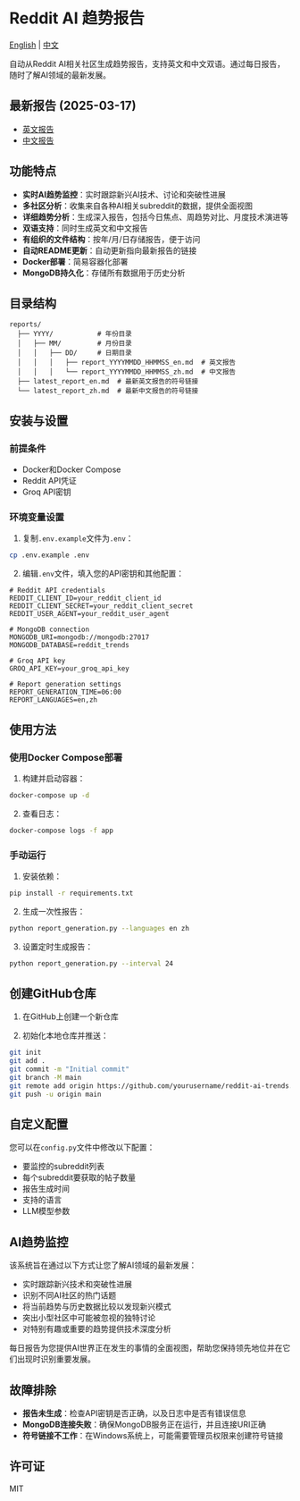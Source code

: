 # Reddit AI 趋势报告

[English](README.md) | [中文](README_CN.md)

自动从Reddit AI相关社区生成趋势报告，支持英文和中文双语。通过每日报告，随时了解AI领域的最新发展。

## 最新报告 (2025-03-17)

- [英文报告](reports/latest_report_en.md)
- [中文报告](reports/latest_report_zh.md)

## 功能特点

- **实时AI趋势监控**：实时跟踪新兴AI技术、讨论和突破性进展
- **多社区分析**：收集来自各种AI相关subreddit的数据，提供全面视图
- **详细趋势分析**：生成深入报告，包括今日焦点、周趋势对比、月度技术演进等
- **双语支持**：同时生成英文和中文报告
- **有组织的文件结构**：按年/月/日存储报告，便于访问
- **自动README更新**：自动更新指向最新报告的链接
- **Docker部署**：简易容器化部署
- **MongoDB持久化**：存储所有数据用于历史分析

## 目录结构

```
reports/
  ├── YYYY/           # 年份目录
  │   ├── MM/         # 月份目录
  │   │   ├── DD/     # 日期目录
  │   │   │   ├── report_YYYYMMDD_HHMMSS_en.md  # 英文报告
  │   │   │   └── report_YYYYMMDD_HHMMSS_zh.md  # 中文报告
  ├── latest_report_en.md  # 最新英文报告的符号链接
  └── latest_report_zh.md  # 最新中文报告的符号链接
```

## 安装与设置

### 前提条件

- Docker和Docker Compose
- Reddit API凭证
- Groq API密钥

### 环境变量设置

1. 复制`.env.example`文件为`.env`：

```bash
cp .env.example .env
```

2. 编辑`.env`文件，填入您的API密钥和其他配置：

```
# Reddit API credentials
REDDIT_CLIENT_ID=your_reddit_client_id
REDDIT_CLIENT_SECRET=your_reddit_client_secret
REDDIT_USER_AGENT=your_reddit_user_agent

# MongoDB connection
MONGODB_URI=mongodb://mongodb:27017
MONGODB_DATABASE=reddit_trends

# Groq API key
GROQ_API_KEY=your_groq_api_key

# Report generation settings
REPORT_GENERATION_TIME=06:00
REPORT_LANGUAGES=en,zh
```

## 使用方法

### 使用Docker Compose部署

1. 构建并启动容器：

```bash
docker-compose up -d
```

2. 查看日志：

```bash
docker-compose logs -f app
```

### 手动运行

1. 安装依赖：

```bash
pip install -r requirements.txt
```

2. 生成一次性报告：

```bash
python report_generation.py --languages en zh
```

3. 设置定时生成报告：

```bash
python report_generation.py --interval 24
```

## 创建GitHub仓库

1. 在GitHub上创建一个新仓库

2. 初始化本地仓库并推送：

```bash
git init
git add .
git commit -m "Initial commit"
git branch -M main
git remote add origin https://github.com/yourusername/reddit-ai-trends.git
git push -u origin main
```

## 自定义配置

您可以在`config.py`文件中修改以下配置：

- 要监控的subreddit列表
- 每个subreddit要获取的帖子数量
- 报告生成时间
- 支持的语言
- LLM模型参数

## AI趋势监控

该系统旨在通过以下方式让您了解AI领域的最新发展：

- 实时跟踪新兴技术和突破性进展
- 识别不同AI社区的热门话题
- 将当前趋势与历史数据比较以发现新兴模式
- 突出小型社区中可能被忽视的独特讨论
- 对特别有趣或重要的趋势提供技术深度分析

每日报告为您提供AI世界正在发生的事情的全面视图，帮助您保持领先地位并在它们出现时识别重要发展。

## 故障排除

- **报告未生成**：检查API密钥是否正确，以及日志中是否有错误信息
- **MongoDB连接失败**：确保MongoDB服务正在运行，并且连接URI正确
- **符号链接不工作**：在Windows系统上，可能需要管理员权限来创建符号链接

## 许可证

MIT 